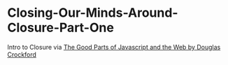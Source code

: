 # Closing-Our-Minds-Around-Closure-Part-One
Intro to Closure via [The Good Parts of Javascript and the Web by Douglas Crockford](https://frontendmasters.com/courses/good-parts-javascript-web/)
